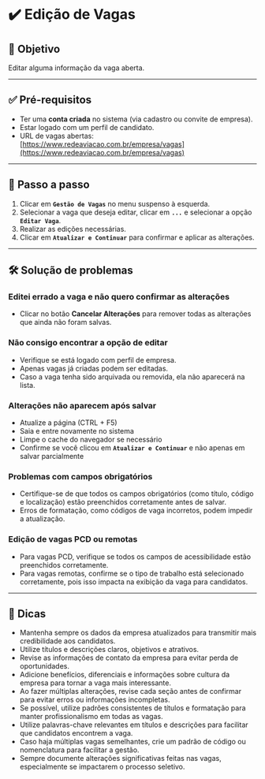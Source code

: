 # ✔️ Edição de Vagas

## 🎯 Objetivo

Editar alguma informação da vaga aberta.

---

## ✅ Pré-requisitos

- Ter uma **conta criada** no sistema (via cadastro ou convite de empresa).
- Estar logado com um perfil de candidato.
- URL de vagas abertas: [https://www.redeaviacao.com.br/empresa/vagas](https://www.redeaviacao.com.br/empresa/vagas)

---

## 📝 Passo a passo

1. Clicar em **`Gestão de Vagas`** no menu suspenso à esquerda.
2. Selecionar a vaga que deseja editar, clicar em **`...`** e selecionar a opção **`Editar Vaga`**.
3. Realizar as edições necessárias.
4. Clicar em **`Atualizar e Continuar`** para confirmar e aplicar as alterações.

---

## 🛠️ Solução de problemas

### Editei errado a vaga e não quero confirmar as alterações

- Clicar no botão **Cancelar Alterações** para remover todas as alterações que ainda não foram salvas.

### Não consigo encontrar a opção de editar

- Verifique se está logado com perfil de empresa.
- Apenas vagas já criadas podem ser editadas.
- Caso a vaga tenha sido arquivada ou removida, ela não aparecerá na lista.

### Alterações não aparecem após salvar

- Atualize a página (CTRL + F5)
- Saia e entre novamente no sistema
- Limpe o cache do navegador se necessário
- Confirme se você clicou em **`Atualizar e Continuar`** e não apenas em salvar parcialmente

### Problemas com campos obrigatórios

- Certifique-se de que todos os campos obrigatórios (como título, código e localização) estão preenchidos corretamente antes de salvar.
- Erros de formatação, como códigos de vaga incorretos, podem impedir a atualização.

### Edição de vagas PCD ou remotas

- Para vagas PCD, verifique se todos os campos de acessibilidade estão preenchidos corretamente.
- Para vagas remotas, confirme se o tipo de trabalho está selecionado corretamente, pois isso impacta na exibição da vaga para candidatos.

---

## 👀 Dicas

- Mantenha sempre os dados da empresa atualizados para transmitir mais credibilidade aos candidatos.
- Utilize títulos e descrições claros, objetivos e atrativos.
- Revise as informações de contato da empresa para evitar perda de oportunidades.
- Adicione benefícios, diferenciais e informações sobre cultura da empresa para tornar a vaga mais interessante.
- Ao fazer múltiplas alterações, revise cada seção antes de confirmar para evitar erros ou informações incompletas.
- Se possível, utilize padrões consistentes de títulos e formatação para manter profissionalismo em todas as vagas.
- Utilize palavras-chave relevantes em títulos e descrições para facilitar que candidatos encontrem a vaga.
- Caso haja múltiplas vagas semelhantes, crie um padrão de código ou nomenclatura para facilitar a gestão.
- Sempre documente alterações significativas feitas nas vagas, especialmente se impactarem o processo seletivo.
